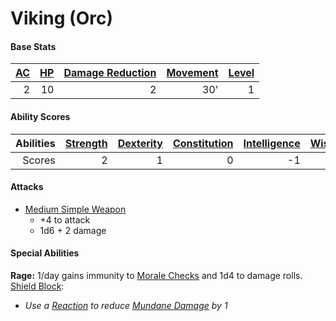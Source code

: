 # Viking (Orc)

#### Base Stats

| [AC](../../../Player%20Characters/Derived%20Statistics/Armor%20Class.md) | [HP](../../../Player%20Characters/Derived%20Statistics/Health%20Points.md) | [Damage Reduction](../../../Items/Equipment/Individual%20Item%20Cards/Armors/Armor%20Properties/Armor%20X%20Property.md) | [Movement](../../../Game%20Procedures/Movement.md) | [Level](../../../Player%20Characters/Derived%20Statistics/Level.md) |
| -----------------------------------------------------------------------: | -------------------------------------------------------------------------: | -----------------------------------------------------------------------------------------------------------------------: | -------------------------------------------------: | ------------------------------------------------------------------: |
|                                                                        2 |                                                                         10 |                                                                                                                        2 |                                                30' |                                                                   1 |
#### Ability Scores

| Abilities | [Strength](../../../Player%20Characters/Chosen%20Statistics/Strength.md) | [Dexterity](../../../Player%20Characters/Chosen%20Statistics/Dexterity.md) | [Constitution](../../../Player%20Characters/Chosen%20Statistics/Constitution.md) | [Intelligence](../../../Player%20Characters/Chosen%20Statistics/Intelligence.md) | [Wisdom](../../../Player%20Characters/Chosen%20Statistics/Wisdom.md)<br> | [Charisma](../../../Player%20Characters/Chosen%20Statistics/Charisma.md)<br> |
| --------: | -----------------------------------------------------------------------: | -------------------------------------------------------------------------: | -------------------------------------------------------------------------------: | -------------------------------------------------------------------------------: | -----------------------------------------------------------------------: | ---------------------------------------------------------------------------: |
|    Scores |                                                                        2 |                                                                          1 |                                                                                0 |                                                                               -1 |                                                                        0 |                                                                           -1 |
#### Attacks
- [Medium Simple Weapon](../../../Items/Equipment/Individual%20Item%20Cards/Weapons/Melee%20Weapons/Medium%20Simple%20Weapon.md)
	- +4 to attack
	- 1d6 + 2 damage
#### Special Abilities
**Rage:** 1/day gains immunity to [Morale Checks](../../../Social%20Systems/Morale%20System.md) and 1d4 to damage rolls.
[Shield Block](../../../Items/Equipment/Individual%20Item%20Cards/Armors/Armor%20Properties/Shield%20Property.md#Shield%20Block):
- *Use a [Reaction](../../../Game%20Procedures/Reaction.md) to reduce [Mundane Damage](../../../Damage%20Types/Mundane%20Damage.md) by 1*